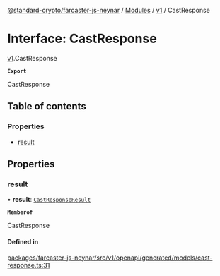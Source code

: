 [@standard-crypto/farcaster-js-neynar](../README.md) / [Modules](../modules.md) / [v1](../modules/v1.md) / CastResponse

# Interface: CastResponse

[v1](../modules/v1.md).CastResponse

**`Export`**

CastResponse

## Table of contents

### Properties

- [result](v1.CastResponse.md#result)

## Properties

### result

• **result**: [`CastResponseResult`](v1.CastResponseResult.md)

**`Memberof`**

CastResponse

#### Defined in

[packages/farcaster-js-neynar/src/v1/openapi/generated/models/cast-response.ts:31](https://github.com/standard-crypto/farcaster-js/blob/main/packages/farcaster-js-neynar/src/v1/openapi/generated/models/cast-response.ts#L31)
